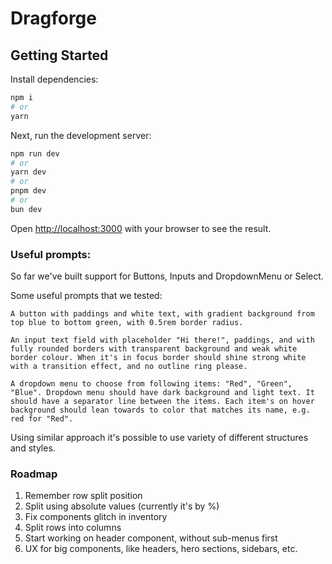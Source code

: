# Dragforge

## Getting Started

Install dependencies:

```bash
npm i
# or
yarn
```

Next, run the development server:

```bash
npm run dev
# or
yarn dev
# or
pnpm dev
# or
bun dev
```

Open [http://localhost:3000](http://localhost:3000) with your browser to see the result.

### Useful prompts:

So far we've built support for Buttons, Inputs and DropdownMenu or Select.

Some useful prompts that we tested:

```
A button with paddings and white text, with gradient background from top blue to bottom green, with 0.5rem border radius.
```

```
An input text field with placeholder "Hi there!", paddings, and with fully rounded borders with transparent background and weak white border colour. When it's in focus border should shine strong white with a transition effect, and no outline ring please.
```

```
A dropdown menu to choose from following items: "Red", "Green", "Blue". Dropdown menu should have dark background and light text. It should have a separator line between the items. Each item's on hover background should lean towards to color that matches its name, e.g. red for "Red".
```

Using similar approach it's possible to use variety of different structures and styles.

### Roadmap

1. Remember row split position
2. Split using absolute values (currently it's by %)
3. Fix components glitch in inventory
4. Split rows into columns
5. Start working on header component, without sub-menus first
6. UX for big components, like headers, hero sections, sidebars, etc.
